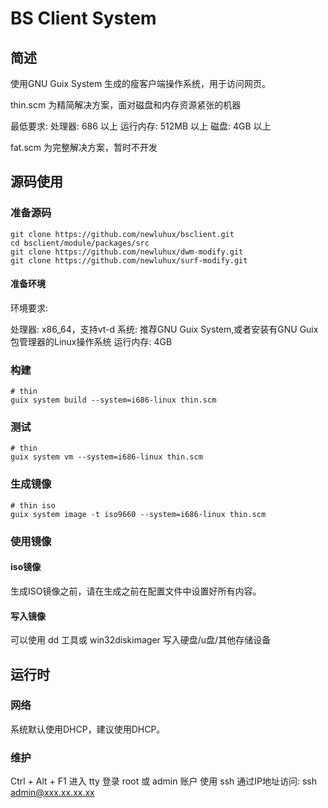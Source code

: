 # BS Client System

## 简述

使用GNU Guix System 生成的瘦客户端操作系统，用于访问网页。

thin.scm 为精简解决方案，面对磁盘和内存资源紧张的机器

最低要求:
处理器: 686 以上
运行内存: 512MB 以上
磁盘: 4GB 以上

fat.scm  为完整解决方案，暂时不开发

## 源码使用

### 准备源码

```
git clone https://github.com/newluhux/bsclient.git
cd bsclient/module/packages/src
git clone https://github.com/newluhux/dwm-modify.git
git clone https://github.com/newluhux/surf-modify.git
```

#### 准备环境

环境要求:

处理器:  x86_64，支持vt-d
系统:    推荐GNU Guix System,或者安装有GNU Guix包管理器的Linux操作系统
运行内存: 4GB

### 构建

```
# thin
guix system build --system=i686-linux thin.scm
```

### 测试

```
# thin
guix system vm --system=i686-linux thin.scm 
```

### 生成镜像

```
# thin iso
guix system image -t iso9660 --system=i686-linux thin.scm 
```


### 使用镜像

#### iso镜像

生成ISO镜像之前，请在生成之前在配置文件中设置好所有内容。

#### 写入镜像

可以使用 dd 工具或 win32diskimager 写入硬盘/u盘/其他存储设备


## 运行时


### 网络

系统默认使用DHCP，建议使用DHCP。

### 维护

Ctrl + Alt + F1 进入 tty 登录 root 或 admin 账户
使用 ssh 通过IP地址访问: ssh admin@xxx.xx.xx.xx


